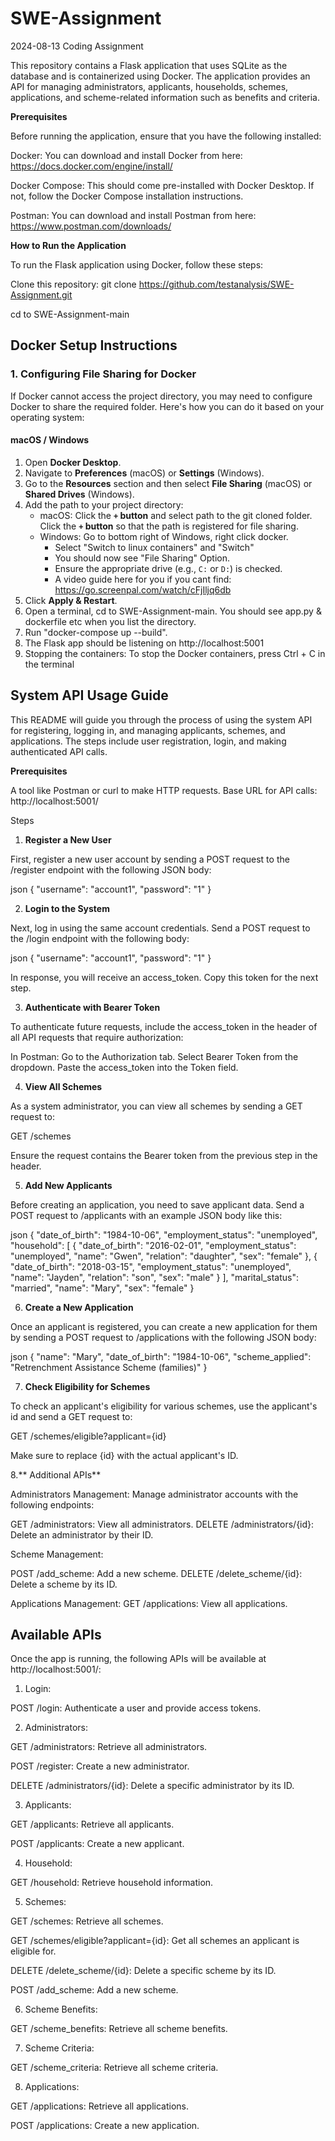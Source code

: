# SWE-Assignment
2024-08-13 Coding Assignment

This repository contains a Flask application that uses SQLite as the database and is containerized using Docker. The application provides an API for managing administrators, applicants, households, schemes, applications, and scheme-related information such as benefits and criteria.

**Prerequisites**

   Before running the application, ensure that you have the following installed:
   
   Docker: You can download and install Docker from here: https://docs.docker.com/engine/install/

   Docker Compose: This should come pre-installed with Docker Desktop. If not, follow the Docker Compose installation
   instructions.
   
   Postman: You can download and install Postman from here: https://www.postman.com/downloads/

**How to Run the Application**

   To run the Flask application using Docker, follow these steps:
   
   Clone this repository:
   git clone https://github.com/testanalysis/SWE-Assignment.git
   
   cd to SWE-Assignment-main

## Docker Setup Instructions

### 1. Configuring File Sharing for Docker

If Docker cannot access the project directory, you may need to configure Docker to share the required folder. Here's how you can do it based on your operating system:

#### macOS / Windows
1. Open **Docker Desktop**.
2. Navigate to **Preferences** (macOS) or **Settings** (Windows).
3. Go to the **Resources** section and then select **File Sharing** (macOS) or **Shared Drives** (Windows).
4. Add the path to your project directory:
   - macOS: Click the **`+` button** and select path to the git cloned folder. Click the **`+` button** so that the path is registered for file sharing. 
   - Windows: Go to bottom right of Windows, right click docker.
      - Select "Switch to linux containers" and "Switch"
      - You should now see "File Sharing" Option. 
      - Ensure the appropriate drive (e.g., `C:` or `D:`) is checked.
      - A video guide here for you if you cant find: https://go.screenpal.com/watch/cFjIljq6db
5. Click **Apply & Restart**.
6. Open a terminal, cd to SWE-Assignment-main. You should see app.py & dockerfile etc when you list the directory.
7. Run "docker-compose up --build".
8. The Flask app should be listening on http://localhost:5001
9. Stopping the containers: To stop the Docker containers, press Ctrl + C in the terminal

## System API Usage Guide

This README will guide you through the process of using the system API for registering, logging in, and managing applicants, schemes, and applications. The steps include user registration, login, and making authenticated API calls.

**Prerequisites**

A tool like Postman or curl to make HTTP requests.
Base URL for API calls: http://localhost:5001/

Steps

1. **Register a New User**

First, register a new user account by sending a POST request to the /register endpoint with the following JSON body:

json
{
  "username": "account1",
  "password": "1"
}

2. **Login to the System**
   
Next, log in using the same account credentials. Send a POST request to the /login endpoint with the following body:

json
{
  "username": "account1",
  "password": "1"
}

In response, you will receive an access_token. Copy this token for the next step.

3. **Authenticate with Bearer Token**
   
To authenticate future requests, include the access_token in the header of all API requests that require authorization:

In Postman:
Go to the Authorization tab.
Select Bearer Token from the dropdown.
Paste the access_token into the Token field.

4. **View All Schemes**
   
As a system administrator, you can view all schemes by sending a GET request to:

GET /schemes

Ensure the request contains the Bearer token from the previous step in the header.

5. **Add New Applicants**
   
Before creating an application, you need to save applicant data. Send a POST request to /applicants with an example JSON body like this:

json
{
  "date_of_birth": "1984-10-06",
  "employment_status": "unemployed",
  "household": [
    {
      "date_of_birth": "2016-02-01",
      "employment_status": "unemployed",
      "name": "Gwen",
      "relation": "daughter",
      "sex": "female"
    },
    {
      "date_of_birth": "2018-03-15",
      "employment_status": "unemployed",
      "name": "Jayden",
      "relation": "son",
      "sex": "male"
    }
  ],
  "marital_status": "married",
  "name": "Mary",
  "sex": "female"
}

6. **Create a New Application**
   
Once an applicant is registered, you can create a new application for them by sending a POST request to /applications with the following JSON body:

json
{
  "name": "Mary",
  "date_of_birth": "1984-10-06",
  "scheme_applied": "Retrenchment Assistance Scheme (families)"
}

7. **Check Eligibility for Schemes**

To check an applicant's eligibility for various schemes, use the applicant's id and send a GET request to:

GET /schemes/eligible?applicant={id}

Make sure to replace {id} with the actual applicant's ID.

8.** Additional APIs**

Administrators Management: Manage administrator accounts with the following endpoints:

GET /administrators: View all administrators.
DELETE /administrators/{id}: Delete an administrator by their ID.

Scheme Management:

POST /add_scheme: Add a new scheme.
DELETE /delete_scheme/{id}: Delete a scheme by its ID.

Applications Management:
GET /applications: View all applications.



## Available APIs

Once the app is running, the following APIs will be available at http://localhost:5001/:

1. Login:

POST /login: Authenticate a user and provide access tokens.

2. Administrators:

GET /administrators: Retrieve all administrators.

POST /register: Create a new administrator.

DELETE /administrators/{id}: Delete a specific administrator by its ID.

3. Applicants:
   
GET /applicants: Retrieve all applicants.

POST /applicants: Create a new applicant.

4. Household:
   
GET /household: Retrieve household information.

5. Schemes:
   
GET /schemes: Retrieve all schemes.

GET /schemes/eligible?applicant={id}: Get all schemes an applicant is eligible for.

DELETE /delete_scheme/{id}: Delete a specific scheme by its ID.

POST /add_scheme: Add a new scheme.

6. Scheme Benefits:
 
GET /scheme_benefits: Retrieve all scheme benefits.

7. Scheme Criteria:
   
GET /scheme_criteria: Retrieve all scheme criteria.

8. Applications:

GET /applications: Retrieve all applications.

POST /applications: Create a new application.
